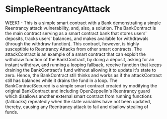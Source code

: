 # SimpleReentrancyAttack
WEEK1 - This is a simple smart contract with a Bank demonstrating a simple Reentrancy attack vulnerability, and, also, a solution.
The BankContract is the main contract serving as a smart contract bank that stores users' deposits, tracks users' balances, and makes available for withdrawals (through the withdraw function). This contract, however, is highly susceptible to Reentrancy Attacks from other smart contracts.
The attackContract is an example of a smart contract that can exploit the withdraw function of the BankContract, by doing a deposit, asking for an instant withdraw, and running a looping fallback, receive function that keeps draining the BankContract's fund without allowing it to update it's state to zero. Hence, the BankContract still thinks and works as if the attackContract still has balances while it drains the fund in a loop.
The BankContractSecured is a simple smart contract created by modifying the original BankContract and including OpenZeppelin's Reentrancy guard which disallows another external smart contract from running functions (fallbacks) repeatedly when the state variables have not been updated, thereby, causing any Reentrancy attack to fail and disallow stealing of funds.
